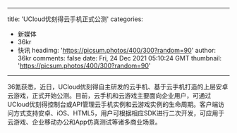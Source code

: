 
---
title: 'UCloud优刻得云手机正式公测'
categories: 
 - 新媒体
 - 36kr
 - 快讯
headimg: 'https://picsum.photos/400/300?random=90'
author: 36kr
comments: false
date: Fri, 24 Dec 2021 05:10:24 GMT
thumbnail: 'https://picsum.photos/400/300?random=90'
---

<div>   
36氪获悉，近日，UCloud优刻得自主研发的云手机、基于云手机打造的上层安卓云游戏，正式开始公测。目前，云手机和云游戏主要面向企业用户，可通过UCloud优刻得控制台或API管理云手机实例和云游戏实例的生命周期。客户端访问方式支持安卓、iOS、HTML5，用户可根据相应SDK进行二次开发，可应用于云游戏、企业移动办公和App仿真测试等诸多商业场景。  
</div>
            